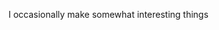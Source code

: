 I occasionally make somewhat interesting things


<!---
Crytick/Crytick is a ✨ special ✨ repository because its `README.md` (this file) appears on your GitHub profile.
You can click the Preview link to take a look at your changes.
--->
